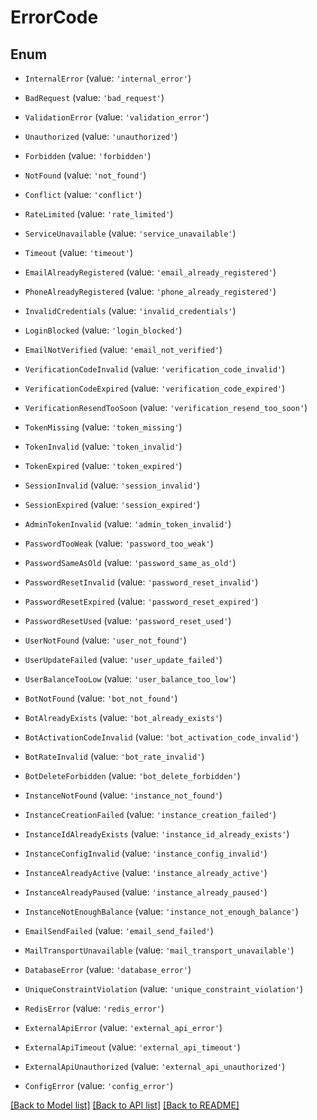 # ErrorCode


## Enum

* `InternalError` (value: `'internal_error'`)

* `BadRequest` (value: `'bad_request'`)

* `ValidationError` (value: `'validation_error'`)

* `Unauthorized` (value: `'unauthorized'`)

* `Forbidden` (value: `'forbidden'`)

* `NotFound` (value: `'not_found'`)

* `Conflict` (value: `'conflict'`)

* `RateLimited` (value: `'rate_limited'`)

* `ServiceUnavailable` (value: `'service_unavailable'`)

* `Timeout` (value: `'timeout'`)

* `EmailAlreadyRegistered` (value: `'email_already_registered'`)

* `PhoneAlreadyRegistered` (value: `'phone_already_registered'`)

* `InvalidCredentials` (value: `'invalid_credentials'`)

* `LoginBlocked` (value: `'login_blocked'`)

* `EmailNotVerified` (value: `'email_not_verified'`)

* `VerificationCodeInvalid` (value: `'verification_code_invalid'`)

* `VerificationCodeExpired` (value: `'verification_code_expired'`)

* `VerificationResendTooSoon` (value: `'verification_resend_too_soon'`)

* `TokenMissing` (value: `'token_missing'`)

* `TokenInvalid` (value: `'token_invalid'`)

* `TokenExpired` (value: `'token_expired'`)

* `SessionInvalid` (value: `'session_invalid'`)

* `SessionExpired` (value: `'session_expired'`)

* `AdminTokenInvalid` (value: `'admin_token_invalid'`)

* `PasswordTooWeak` (value: `'password_too_weak'`)

* `PasswordSameAsOld` (value: `'password_same_as_old'`)

* `PasswordResetInvalid` (value: `'password_reset_invalid'`)

* `PasswordResetExpired` (value: `'password_reset_expired'`)

* `PasswordResetUsed` (value: `'password_reset_used'`)

* `UserNotFound` (value: `'user_not_found'`)

* `UserUpdateFailed` (value: `'user_update_failed'`)

* `UserBalanceTooLow` (value: `'user_balance_too_low'`)

* `BotNotFound` (value: `'bot_not_found'`)

* `BotAlreadyExists` (value: `'bot_already_exists'`)

* `BotActivationCodeInvalid` (value: `'bot_activation_code_invalid'`)

* `BotRateInvalid` (value: `'bot_rate_invalid'`)

* `BotDeleteForbidden` (value: `'bot_delete_forbidden'`)

* `InstanceNotFound` (value: `'instance_not_found'`)

* `InstanceCreationFailed` (value: `'instance_creation_failed'`)

* `InstanceIdAlreadyExists` (value: `'instance_id_already_exists'`)

* `InstanceConfigInvalid` (value: `'instance_config_invalid'`)

* `InstanceAlreadyActive` (value: `'instance_already_active'`)

* `InstanceAlreadyPaused` (value: `'instance_already_paused'`)

* `InstanceNotEnoughBalance` (value: `'instance_not_enough_balance'`)

* `EmailSendFailed` (value: `'email_send_failed'`)

* `MailTransportUnavailable` (value: `'mail_transport_unavailable'`)

* `DatabaseError` (value: `'database_error'`)

* `UniqueConstraintViolation` (value: `'unique_constraint_violation'`)

* `RedisError` (value: `'redis_error'`)

* `ExternalApiError` (value: `'external_api_error'`)

* `ExternalApiTimeout` (value: `'external_api_timeout'`)

* `ExternalApiUnauthorized` (value: `'external_api_unauthorized'`)

* `ConfigError` (value: `'config_error'`)

[[Back to Model list]](../README.md#documentation-for-models) [[Back to API list]](../README.md#documentation-for-api-endpoints) [[Back to README]](../README.md)
